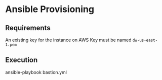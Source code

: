 # Ansible Provisioning

## Requirements

An existing key for the instance on AWS
Key must be named `dw-us-east-1.pem`

## Execution

ansible-playbook bastion.yml
